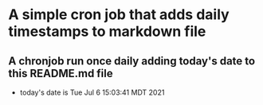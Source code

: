 A simple cron job that adds daily timestamps to markdown file
============================================================
## A chronjob run once daily adding today's date to this README.md file
* today's date is Tue Jul  6 15:03:41 MDT 2021
